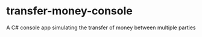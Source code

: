 # transfer-money-console
A C# console app simulating the transfer of money between multiple parties
